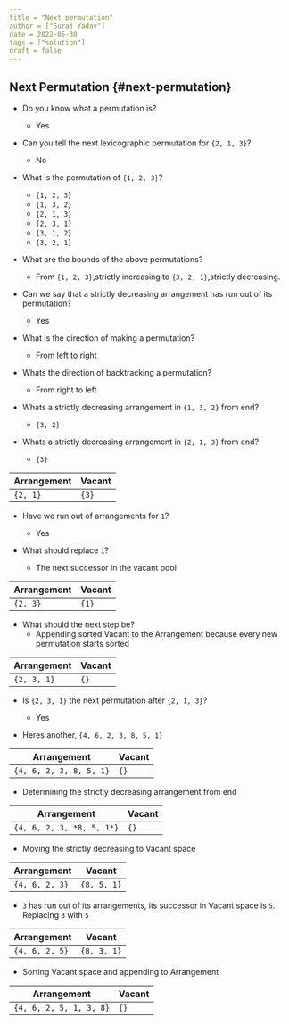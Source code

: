 ```yaml
---
title = "Next permutation"
author = ["Suraj Yadav"]
date = 2022-05-30
tags = ["solution"]
draft = false
---
```


## Next Permutation {#next-permutation}

-   Do you know what a permutation is?
    -   Yes

-   Can you tell the next lexicographic permutation for `{2, 1, 3}`?
    -   No

-   What is the permutation of `{1, 2, 3}`?
    -   `{1, 2, 3}`
    -   `{1, 3, 2}`
    -   `{2, 1, 3}`
    -   `{2, 3, 1}`
    -   `{3, 1, 2}`
    -   `{3, 2, 1}`

-   What are the bounds of the above permutations?
    -   From `{1, 2, 3}`,strictly increasing to `{3, 2, 1}`,strictly decreasing.

-   Can we say that a strictly decreasing arrangement has run out of its permutation?
    -   Yes

-   What is the direction of making a permutation?
    -   From left to right

-   Whats the direction of backtracking a permutation?
    -   From right to left

-   Whats a strictly decreasing arrangement in `{1, 3, 2}` from end?
    -   `{3, 2}`

-   Whats a strictly decreasing arrangement in `{2, 1, 3}` from end?
    -   `{3}`

| Arrangement | Vacant |
|-------------|--------|
| `{2, 1}`    | `{3}`  |

-   Have we run out of arrangements for `1`?
    -   Yes

-   What should replace `1`?
    -   The next successor in the vacant pool

| Arrangement | Vacant |
|-------------|--------|
| `{2, 3}`    | `{1}`  |

-   What should the next step be?
    -   Appending sorted Vacant to the Arrangement because every new permutation starts sorted

| Arrangement | Vacant |
|-------------|--------|
| `{2, 3, 1}` | `{}`   |

-   Is `{2, 3, 1}` the next permutation after `{2, 1, 3}`?
    -   Yes

-   Heres another, `{4, 6, 2, 3, 8, 5, 1}`

| Arrangement             | Vacant |
|-------------------------|--------|
| `{4, 6, 2, 3, 8, 5, 1}` | `{}`   |

-   Determining the strictly decreasing arrangement from end

| Arrangement               | Vacant |
|---------------------------|--------|
| `{4, 6, 2, 3, *8, 5, 1*}` | `{}`   |

-   Moving the strictly decreasing to Vacant space

| Arrangement    | Vacant      |
|----------------|-------------|
| `{4, 6, 2, 3}` | `{8, 5, 1}` |

-   `3` has run out of its arrangements, its successor in Vacant space is `5`. Replacing `3` with `5`

| Arrangement    | Vacant      |
|----------------|-------------|
| `{4, 6, 2, 5}` | `{8, 3, 1}` |

-   Sorting Vacant space and appending to Arrangement

| Arrangement             | Vacant |
|-------------------------|--------|
| `{4, 6, 2, 5, 1, 3, 8}` | `{}`   |
